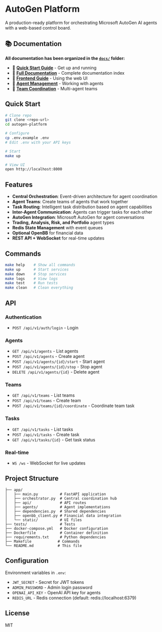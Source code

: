 # AutoGen Platform

A production-ready platform for orchestrating Microsoft AutoGen AI agents with a web-based control board.

## 📚 Documentation

**All documentation has been organized in the [`docs/`](./docs/) folder:**

- 🚀 [**Quick Start Guide**](./docs/LAUNCH_GUIDE.md) - Get up and running
- 📖 [**Full Documentation**](./docs/README.md) - Complete documentation index
- 🎨 [**Frontend Guide**](./docs/FRONTEND_GUIDE.md) - Using the web UI
- 🤖 [**Agent Management**](./docs/AGENT_MANAGEMENT.md) - Working with agents
- 👥 [**Team Coordination**](./docs/TEAM_COORDINATION.md) - Multi-agent teams

## Quick Start

```bash
# Clone repo
git clone <repo-url>
cd autogen-platform

# Configure
cp .env.example .env
# Edit .env with your API keys

# Start
make up

# View UI
open http://localhost:8000
```

## Features

- **Central Orchestration**: Event-driven architecture for agent coordination
- **Agent Teams**: Create teams of agents that work together
- **Task Routing**: Intelligent task distribution based on agent capabilities
- **Inter-Agent Communication**: Agents can trigger tasks for each other
- **AutoGen Integration**: Microsoft AutoGen for agent conversations
- **Trading, Analysis, Risk, and Portfolio** agent types
- **Redis State Management** with event queues
- **Optional OpenBB** for financial data
- **REST API + WebSocket** for real-time updates

## Commands

```bash
make help    # Show all commands
make up      # Start services
make down    # Stop services
make logs    # View logs
make test    # Run tests
make clean   # Clean everything
```

## API

### Authentication
- `POST /api/v1/auth/login` - Login

### Agents
- `GET /api/v1/agents` - List agents
- `POST /api/v1/agents` - Create agent
- `POST /api/v1/agents/{id}/start` - Start agent
- `POST /api/v1/agents/{id}/stop` - Stop agent
- `DELETE /api/v1/agents/{id}` - Delete agent

### Teams
- `GET /api/v1/teams` - List teams
- `POST /api/v1/teams` - Create team
- `POST /api/v1/teams/{id}/coordinate` - Coordinate team task

### Tasks
- `GET /api/v1/tasks` - List tasks
- `POST /api/v1/tasks` - Create task
- `GET /api/v1/tasks/{id}` - Get task status

### Real-time
- `WS /ws` - WebSocket for live updates

## Project Structure

```
├── app/
│   ├── main.py          # FastAPI application
│   ├── orchestrator.py  # Central coordination hub
│   ├── api/             # API routes
│   ├── agents/          # Agent implementations
│   ├── dependencies.py  # Shared dependencies
│   ├── openbb_client.py # Financial data integration
│   └── static/          # UI files
├── tests/               # Tests
├── docker-compose.yml   # Docker configuration
├── Dockerfile           # Container definition
├── requirements.txt     # Python dependencies
├── Makefile            # Commands
└── README.md           # This file
```

## Configuration

Environment variables in `.env`:

- `JWT_SECRET` - Secret for JWT tokens
- `ADMIN_PASSWORD` - Admin login password
- `OPENAI_API_KEY` - OpenAI API key for agents
- `REDIS_URL` - Redis connection (default: redis://localhost:6379)

## License

MIT